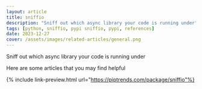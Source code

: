 ```yaml
---
layout: article
title: sniffio
description: "Sniff out which async library your code is running under"
tags: [python, sniffio, pypi sniffio, pypi, references]
date: 2023-12-27
cover: /assets/images/related-articles/general.png
---
```


Sniff out which async library your code is running under

Here are some articles that you may find helpful

{% include link-preview.html url="https://piptrends.com/package/sniffio"%}